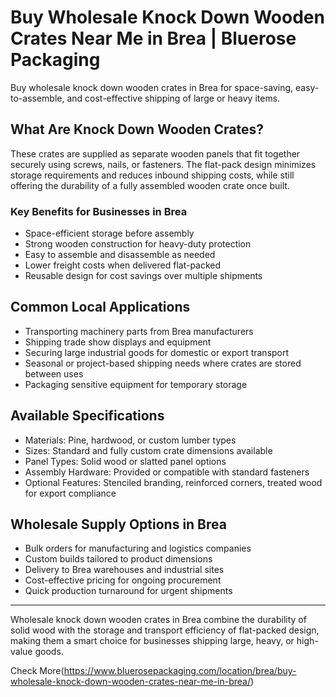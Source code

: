 # Buy Wholesale Knock Down Wooden Crates Near Me in Brea | Bluerose Packaging

Buy wholesale knock down wooden crates in Brea for space-saving, easy-to-assemble, and cost-effective shipping of large or heavy items.

## What Are Knock Down Wooden Crates?

These crates are supplied as separate wooden panels that fit together securely using screws, nails, or fasteners. The flat-pack design minimizes storage requirements and reduces inbound shipping costs, while still offering the durability of a fully assembled wooden crate once built.

### Key Benefits for Businesses in Brea

- Space-efficient storage before assembly  
- Strong wooden construction for heavy-duty protection  
- Easy to assemble and disassemble as needed  
- Lower freight costs when delivered flat-packed  
- Reusable design for cost savings over multiple shipments  

## Common Local Applications

- Transporting machinery parts from Brea manufacturers  
- Shipping trade show displays and equipment  
- Securing large industrial goods for domestic or export transport  
- Seasonal or project-based shipping needs where crates are stored between uses  
- Packaging sensitive equipment for temporary storage  

## Available Specifications

- Materials: Pine, hardwood, or custom lumber types  
- Sizes: Standard and fully custom crate dimensions available  
- Panel Types: Solid wood or slatted panel options  
- Assembly Hardware: Provided or compatible with standard fasteners  
- Optional Features: Stenciled branding, reinforced corners, treated wood for export compliance  

## Wholesale Supply Options in Brea

- Bulk orders for manufacturing and logistics companies  
- Custom builds tailored to product dimensions  
- Delivery to Brea warehouses and industrial sites  
- Cost-effective pricing for ongoing procurement  
- Quick production turnaround for urgent shipments  

---

Wholesale knock down wooden crates in Brea combine the durability of solid wood with the storage and transport efficiency of flat-packed design, making them a smart choice for businesses shipping large, heavy, or high-value goods.

Check More(https://www.bluerosepackaging.com/location/brea/buy-wholesale-knock-down-wooden-crates-near-me-in-brea/)
